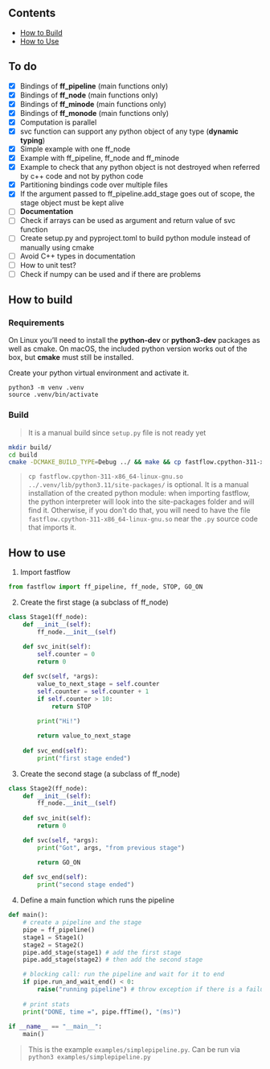 ## Contents
- [How to Build](https://github.com/domferr/fastflow-python#how-to-build)
- [How to Use](https://github.com/domferr/fastflow-python#how-to-use)

## To do
- [x] Bindings of **ff_pipeline** (main functions only)
- [x] Bindings of **ff_node** (main functions only)
- [x] Bindings of **ff_minode** (main functions only)
- [x] Bindings of **ff_monode** (main functions only)
- [x] Computation is parallel
- [x] svc function can support any python object of any type (**dynamic typing**)
- [x] Simple example with one ff_node
- [x] Example with ff_pipeline, ff_node and ff_minode
- [x] Example to check that any python object is not destroyed when referred by c++ code and not by python code
- [x] Partitioning bindings code over multiple files
- [x] If the argument passed to ff_pipeline.add_stage goes out of scope, the stage object must be kept alive
- [ ] **Documentation**
- [ ] Check if arrays can be used as argument and return value of svc function
- [ ] Create setup.py and pyproject.toml to build python module instead of manually using cmake
- [ ] Avoid C++ types in documentation
- [ ] How to unit test?
- [ ] Check if numpy can be used and if there are problems

## How to build

### Requirements
On Linux you’ll need to install the **python-dev** or **python3-dev** packages as well as cmake. On macOS, the included python version works out of the box, but **cmake** must still be installed.

Create your python virtual environment and activate it.
```
python3 -m venv .venv
source .venv/bin/activate
``` 

### Build
> It is a manual build since `setup.py` file is not ready yet

```bash
mkdir build/
cd build
cmake -DCMAKE_BUILD_TYPE=Debug ../ && make && cp fastflow.cpython-311-x86_64-linux-gnu.so ../.venv/lib/python3.11/site-packages/
```

> `cp fastflow.cpython-311-x86_64-linux-gnu.so ../.venv/lib/python3.11/site-packages/` is optional. It is a manual installation of the created python module: when importing fastflow, the python interpreter will look into the site-packages folder and will find it. Otherwise, if you don't do that, you will need to have the file `fastflow.cpython-311-x86_64-linux-gnu.so` near the `.py` source code that imports it.

## How to use

1. Import fastflow
```python
from fastflow import ff_pipeline, ff_node, STOP, GO_ON
```

2. Create the first stage (a subclass of ff_node)
```python
class Stage1(ff_node):
    def __init__(self):
        ff_node.__init__(self)
    
    def svc_init(self):
        self.counter = 0
        return 0

    def svc(self, *args):
        value_to_next_stage = self.counter
        self.counter = self.counter + 1
        if self.counter > 10:
            return STOP
        
        print("Hi!")

        return value_to_next_stage
    
    def svc_end(self):
        print("first stage ended")
```

3. Create the second stage (a subclass of ff_node)
```python
class Stage2(ff_node):
    def __init__(self):
        ff_node.__init__(self)
    
    def svc_init(self):
        return 0

    def svc(self, *args):
        print("Got", args, "from previous stage")

        return GO_ON
    
    def svc_end(self):
        print("second stage ended")
```

4. Define a main function which runs the pipeline
```python
def main():
    # create a pipeline and the stage
    pipe = ff_pipeline() 
    stage1 = Stage1()
    stage2 = Stage2()
    pipe.add_stage(stage1) # add the first stage
    pipe.add_stage(stage2) # then add the second stage

    # blocking call: run the pipeline and wait for it to end
    if pipe.run_and_wait_end() < 0:
        raise("running pipeline") # throw exception if there is a failure
    
    # print stats
    print("DONE, time =", pipe.ffTime(), "(ms)")
    
if __name__ == "__main__":
    main()
```

> This is the example `examples/simplepipeline.py`. Can be run via `python3 examples/simplepipeline.py`
